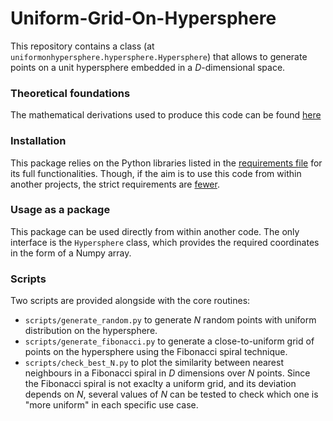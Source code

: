 # Uniform-Grid-On-Hypersphere

This repository contains a class (at `uniformonhypersphere.hypersphere.Hypersphere`) that allows to generate points on a unit hypersphere embedded in a $D$-dimensional space.

### Theoretical foundations

The mathematical derivations used to produce this code can be found [here](fibonacciSpiral.md)

### Installation

This package relies on the Python libraries listed in the [requirements file](requirements-full.txt) for its full functionalities. Though, if the aim is to use this code from within another projects, the strict requirements are [fewer](requirements.txt).

### Usage as a package

This package can be used directly from within another code. The only interface is the `Hypersphere` class, which provides the required coordinates in the form of a Numpy array. 

### Scripts

Two scripts are provided alongside with the core routines:
- `scripts/generate_random.py` to generate $N$ random points with uniform distribution on the hypersphere.
- `scripts/generate_fibonacci.py` to generate a close-to-uniform grid of points on the hypersphere using the Fibonacci spiral technique.
- `scripts/check_best_N.py` to plot the similarity between nearest neighbours in a Fibonacci spiral in $D$ dimensions over $N$ points. Since the Fibonacci spiral is not exaclty a uniform grid, and its deviation depends on $N$, several values of $N$ can be tested to check which one is "more uniform" in each specific use case.